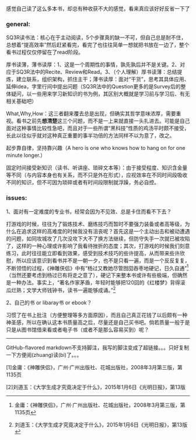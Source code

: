 感觉自己读了这么多本书，却总有种收获不大的感觉，看来真应该好好反省一下了

### general:

SQ3R读书法：核心在于主动阅读，5个步骤真的缺一不可，但自己总是耐不住，总想着“提高效率”然后赶紧看完，看完了也往往简单一想就把书放在一边了，整个看书过程仅仅停留在了read阶段。

厚书读薄，薄书读厚：1、这是一个周期性的事情，孰先孰后并不是关键。2、对应于SQ3R法中的Recite、Review和Read。3、（个人理解）厚书读薄：总结提炼，建立联系，组织架构，抓住主干；薄书读厚：面对“干货”，思考其具体应用、延伸idea，字里行间中提出问题（SQ3R法中的Question更多的是Survey后的整体疑问，以一些用来学习新知识的书为例，其区别大概就是学习前与学习后、有无相关基础吧）

What,Why,How：这三者翻来覆去总是出现，但确实其哲学意味浓厚，需要重视。看书之前先**想清楚**这三个问题，而不是一上来就直接一头扎进去。可能是自己面对这种事情比较性急吧，而且对于一些所谓“黑科技”性质的鸡汤平时颇不接受，长此以往似乎就对这种真正重要的事半功倍的方法同样不以为意了，改之。

起步靠自律，坚持靠兴趣（A hero is one who knows how to hang on for one minute longer.）

固定时间接受新知识（读书、听讲座、琐碎文本等）：由于接受程度、知识含金量等不同（与内容本身也有关系，而不只是外在形式），应视效率在不同时间段吸收不同的知识，但不可因为琐碎或者有时间段限制就浮躁，务必自控。

### issues:

1、面对有一定难度的专业书，经常会因为不见效、总是卡住而看不下去？

打游戏的时候，往往为了锻炼技术、磨练技巧而暂时不要强力装备或者高等级，为什么在追求这样的高难度的时候我没有沮丧呢？首先这是一个主动出击和被动遭遇的问题，如同攻城攻了几次没攻下大不了换方法继续，但防守失手一次就已被攻陷了，这样的一种心理或许影响了我看待挫折的态度；其次，打游戏的时候我们刻意练习，此时往往能立即看到效果，感受到技术技巧的些许提高，从而带来些许欣慰，所以应该意识到看书并不是一朝一夕，也不是只看一遍，而是一个反反复复，不断领悟的过程，《神雕侠侣》中有“杨过又教她尽管囫囵吞枣地硬记，日久自通”[^1]（当然还要考虑到杨过已有将走之意了），硬记下来整本书或许有些极端，但确然是一种办法。事实上，“著名作家茅盾，年轻时能够把120回的《红楼梦》背得滚瓜烂熟；文学大师钱钟书，读书一遍能够成诵。”[^2]

2、自己的书 or libaray书 or ebook？

习惯了在书上批注（方便整理等多方面原因），而且自己真正花钱了以后颇有一种神圣感，所以在确认这本书质量高之后，尽量还是自己买书吧。倘若质量一般于是只是从图书馆借来看或者电子书（或者不是那么容易买到）呢？

-----

GitHub-flavored markdown不支持脚注，我写的脚注变成了超链接。。。只好复制一下方便阅(zhuang)读(bi)了。。。

[1]金庸：《神雕侠侣》，广州·广州出版社、花城出版社，2008年3月第三版，第1135页

[2]刘道玉：《大学生成才究竟决定于什么》，2015年1月6日《光明日报》，第13版



[^1]:金庸：《神雕侠侣》，广州·广州出版社、花城出版社，2008年3月第三版，第1135页
[^2]:刘道玉：《大学生成才究竟决定于什么》，2015年1月6日《光明日报》，第13版

